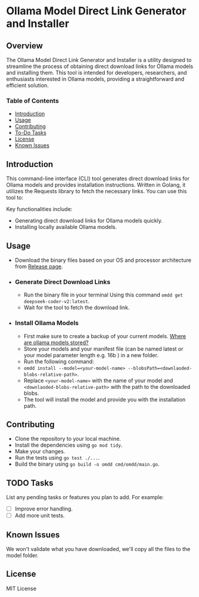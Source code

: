 # Ollama Model Direct Link Generator and Installer

## Overview

The Ollama Model Direct Link Generator and Installer is a utility designed to streamline the process of obtaining direct
download links for Ollama models and installing them. This tool is intended for developers, researchers, and enthusiasts
interested in Ollama models, providing a straightforward and efficient solution.

### Table of Contents

- [Introduction](#Introduction)
- [Usage](#Usage)
- [Contributing](#Contributing)
- [To-Do Tasks](#TODO-Tasks)
- [License](#License)
- [Known Issues](#Known-Issues)

## Introduction

This command-line interface (CLI) tool generates direct download links for Ollama models and provides installation
instructions. Written in Golang, it utilizes the Requests library to fetch the necessary links.
You can use this tool to:

Key functionalities include:

- Generating direct download links for Ollama models quickly.
- Installing locally available Ollama models.

## Usage

- Download the binary files based on your OS and processor architecture
  from [Release page](https://github.com/amirrezaDev1378/ollama-model-direct-download/releases).
- ### Generate Direct Download Links
    - Run the binary file in your terminal Using this command `omdd get deepseek-coder-v2:latest`.
    - Wait for the tool to fetch the download link.
- ### Install Ollama Models
    - First make sure to create a backup of your current
      models. [Where are ollama models stored?](https://github.com/ollama/ollama/blob/main/docs/faq.md#where-are-models-stored)
    - Store your models and your manifest file (can be named latest or your model parameter length e.g. 16b ) in a new
      folder.
    - Run the following command:
    - `omdd install --model=<your-model-name> --blobsPath=<downlaoded-blobs-relative-path>`.
    - Replace `<your-model-name>` with the name of your model and `<downlaoded-blobs-relative-path>` with the path to
      the downloaded blobs.
    - The tool will install the model and provide you with the installation path.

## Contributing

- Clone the repository to your local machine.
- Install the dependencies using `go mod tidy`.
- Make your changes.
- Run the tests using `go test ./...`.
- Build the binary using `go build -o omdd cmd/omdd/main.go`.

## TODO Tasks

List any pending tasks or features you plan to add. For example:

- [ ] Improve error handling.
- [ ] Add more unit tests.

## Known Issues

We won't validate what you have downloaded, we'll copy all the files to the model folder.

## License

MIT License


